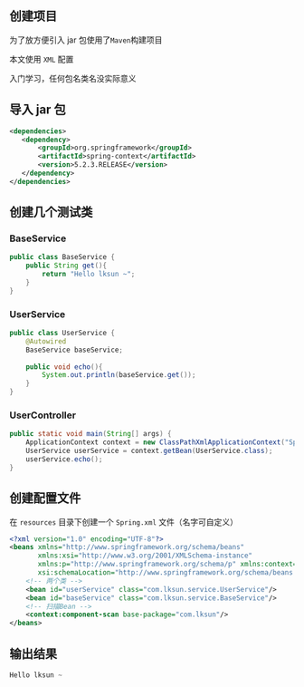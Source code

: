 ## 创建项目

为了放方便引入 jar 包使用了`Maven`构建项目

本文使用 `XML` 配置

入门学习，任何包名类名没实际意义

## 导入  jar  包

 ```xml
<dependencies>
    <dependency>
        <groupId>org.springframework</groupId>
        <artifactId>spring-context</artifactId>
        <version>5.2.3.RELEASE</version>
    </dependency>
</dependencies>
 ```

## 创建几个测试类

### BaseService

```java
public class BaseService {
    public String get(){
        return "Hello lksun ~";
    }
}
```

### UserService

```java
public class UserService {
    @Autowired
    BaseService baseService;
	
    public void echo(){
        System.out.println(baseService.get());
    }
}
```

### UserController

```java
public static void main(String[] args) {
    ApplicationContext context = new ClassPathXmlApplicationContext("Spring.xml");
    UserService userService = context.getBean(UserService.class);
    userService.echo();
}
```



## 创建配置文件

在 `resources` 目录下创建一个 `Spring.xml` 文件（名字可自定义）

```xml
<?xml version="1.0" encoding="UTF-8"?>
<beans xmlns="http://www.springframework.org/schema/beans"
       xmlns:xsi="http://www.w3.org/2001/XMLSchema-instance"
       xmlns:p="http://www.springframework.org/schema/p" xmlns:context="http://www.springframework.org/schema/context"
       xsi:schemaLocation="http://www.springframework.org/schema/beans http://www.springframework.org/schema/beans/spring-beans.xsd http://www.springframework.org/schema/context https://www.springframework.org/schema/context/spring-context.xsd">
    <!-- 两个类 -->
    <bean id="userService" class="com.lksun.service.UserService"/>
    <bean id="baseService" class="com.lksun.service.BaseService"/>
    <!-- 扫描Bean -->
    <context:component-scan base-package="com.lksun"/>
</beans>
```



## 输出结果

```java
Hello lksun ~
```

